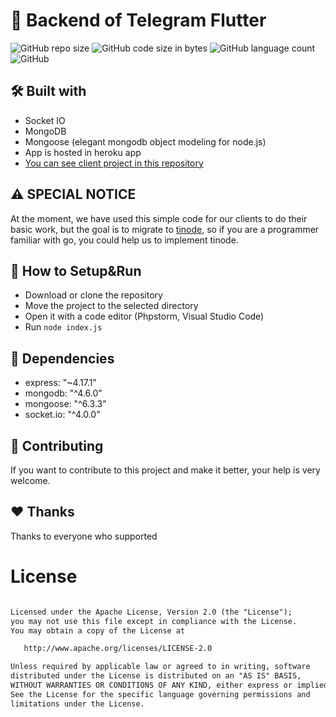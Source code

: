 # 🍰 Backend of Telegram Flutter

![GitHub repo size](https://img.shields.io/github/repo-size/hosseinkhojany/Flutter_Telegram_Backend?color=red&label=repository%20size)
![GitHub code size in bytes](https://img.shields.io/github/languages/code-size/hosseinkhojany/Flutter_Telegram_Backend?color=red)
![GitHub language count](https://img.shields.io/github/languages/count/hosseinkhojany/Flutter_Telegram_Backend)
![GitHub](https://img.shields.io/github/license/hosseinkhojany/Flutter_Telegram_Backend?color=yellow)


## 🛠 Built with

- Socket IO
- MongoDB
- Mongoose (elegant mongodb object modeling for node.js)
- App is hosted in heroku app
- <a href="https://github.com/hosseinkhojany/Telegram_Flutter">You can see client project in this repository</a>

## ⚠️ SPECIAL NOTICE

At the moment, we have used this simple code for our clients to do their basic work, but the goal is to migrate to <a href="https://github.com/tinode/chat">tinode</a>, so if you are a programmer familiar with go, you could help us to implement tinode.


## 🍃 How to Setup&Run

- Download or clone the repository
- Move the project to the selected directory
- Open it with a code editor (Phpstorm, Visual Studio Code)
- Run `node index.js` 
  

## 💎 Dependencies

- express: "~4.17.1"
- mongodb: "^4.6.0"
- mongoose: "^6.3.3"
- socket.io: "^4.0.0"


## 👑 Contributing

If you want to contribute to this project and make it better, your help is very welcome.


## ❤️ Thanks

Thanks to everyone who supported


# License
```xml

Licensed under the Apache License, Version 2.0 (the "License");
you may not use this file except in compliance with the License.
You may obtain a copy of the License at

   http://www.apache.org/licenses/LICENSE-2.0

Unless required by applicable law or agreed to in writing, software
distributed under the License is distributed on an "AS IS" BASIS,
WITHOUT WARRANTIES OR CONDITIONS OF ANY KIND, either express or implied.
See the License for the specific language governing permissions and
limitations under the License.
```

